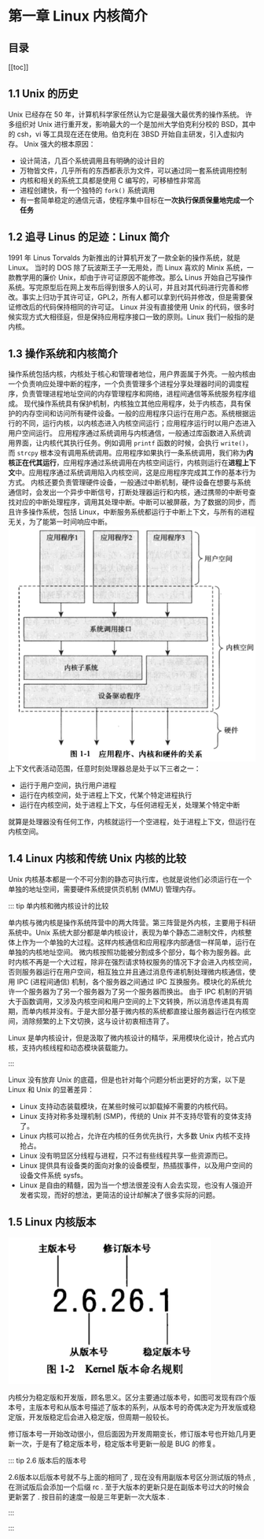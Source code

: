 # 第一章 Linux 内核简介

## 目录
[[toc]]

## 1.1 Unix 的历史

Unix 已经存在 50 年，计算机科学家任然认为它是最强大最优秀的操作系统。 
许多组织对 Unix 进行重开发，影响最大的一个是加州大学伯克利分校的 BSD，其中的 csh，vi 等工具现在还在使用。伯克利在 3BSD 开始自主研发，引入虚拟内存。 
Unix 强大的根本原因：

- 设计简洁，几百个系统调用且有明确的设计目的
- 万物皆文件，几乎所有的东西都表示为文件，可以通过同一套系统调用控制
- 内核和相关的系统工具都是使用 C 编写的，可移植性非常高
- 进程创建快，有一个独特的 `fork()` 系统调用
- 有一套简单稳定的通信元语，使程序集中目标在**一次执行保质保量地完成一个任务**

## 1.2 追寻 Linus 的足迹：Linux 简介

1991 年 Linus Torvalds 为新推出的计算机开发了一款全新的操作系统，就是 Linux。 
当时的 DOS 除了玩波斯王子一无用处，而 Linux 喜欢的 Minix 系统，一款教学用的廉价 Unix，却由于许可证原因不能修改。那么 Linus 开始自己写操作系统。写完原型后在网上发布后得到很多人的认可，并且对其代码进行完善和修改。事实上归功于其许可证，GPL2，所有人都可以拿到代码并修改，但是需要保证修改后的代码保持相同的许可证。 
Linux 并没有直接使用 Unix 的代码，很多时候实现方式大相径庭，但是保持应用程序接口一致的原则。Linux 我们一般指的是内核。
## 1.3 操作系统和内核简介

操作系统包括内核，内核处于核心和管理者地位，用户界面属于外壳。一般内核由一个负责响应处理中断的程序，一个负责管理多个进程分享处理器时间的调度程序，负责管理进程地址空间的内存管理程序和网络，进程间通信等系统服务程序组成。 
现代操作系统具有保护机制，内核独立其他应用程序，处于内核态，具有保护的内存空间和访问所有硬件设备。一般的应用程序只运行在用户态。系统根据运行的不同，运行内核，以内核态进入内核空间运行；应用程序运行时以用户态进入用户空间运行。 
应用程序通过系统调用与内核通信，一般通过库函数进入系统调用界面，让内核代其执行任务。例如调用 `printf` 函数的时候，会执行 `write()`，而 `strcpy` 根本没有调用系统调用。应用程序如果执行一条系统调用，我们称为**内核正在代其运行**，应用程序通过系统调用在内核空间运行，内核则运行在**进程上下文**中。应用程序通过系统调用陷入内核空间，这是应用程序完成其工作的基本行为方式。 
内核还要负责管理硬件设备，一般通过中断机制，硬件设备在想要与系统通信时，会发出一个异步中断信号，打断处理器运行和内核，通过携带的中断号查找对应的中断处理程序，调用其处理中断。中断可以被屏蔽，为了数据的同步，而且许多操作系统，包括 Linux，中断服务系统都运行于中断上下文，与所有的进程无关，为了能第一时间响应中断。 
![image.png](./img/1667996055126-f0f3c17a-48c9-463a-ae9b-1c2a8a67f929.png )
上下文代表活动范围，任意时刻处理器总是处于以下三者之一：

- 运行于用户空间，执行用户进程
- 运行在内核空间，处于进程上下文，代某个特定进程执行
- 运行在内核空间，处于进程上下文，与任何进程无关，处理某个特定中断

就算是处理器没有任何工作，内核就运行一个空进程，处于进程上下文，但运行在内核空间。

## 1.4 Linux 内核和传统 Unix 内核的比较

Unix 内核基本都是一个不可分割的静态可执行库，也就是说他们必须运行在一个单独的地址空间，需要硬件系统提供页机制 (MMU) 管理内存。

::: tip 单内核和微内核设计的比较

单内核与微内核是操作系统阵营中的两大阵营。第三阵营是外内核，主要用于科研系统中。Unix 系统大部分都是单内核设计，表现为单个静态二进制文件，内核整体上作为一个单独的大过程。这样内核通信和应用程序内部通信一样简单，运行在单独的内核地址空间。
微内核按照功能被分割成多个部分，每个称为服务器。此时内核不再是一个大过程，除非在强烈请求特权服务的情况下才会进入内核空间，否则服务器运行在用户空间，相互独立并且通过消息传递机制处理微内核通信，使用 IPC (进程间通信) 机制，各个服务器之间通过 IPC 互换服务。模块化的系统允许一个服务器为了另一个服务器为了另一个服务器而换出。
由于 IPC 机制的开销大于函数调用，又涉及内核空间和用户空间的上下文转换，所以消息传递具有周期，而单内核并没有。于是大部分基于微内核的系统都直接让服务器运行在内核空间，消除频繁的上下文切换，这与设计初衷相违背了。

Linux 是单内核设计，但是汲取了微内核设计的精华，采用模块化设计，抢占式内核，支持内核线程和动态模块装载能力。

:::

Linux 没有放弃 Unix 的底蕴，但是也针对每个问题分析出更好的方案，以下是 Linux 和 Unix 的显著差异：

- Linux 支持动态装载模块，在某些时候可以卸载掉不需要的内核代码。
- Linux 支持对称多处理机制 (SMP)，传统的 Unix 并不支持尽管有的变体支持了。
- Linux 内核可以抢占，允许在内核的任务优先执行，大多数 Unix 内核不支持抢占。
- Linux 没有明显区分线程与进程，只不过有些线程共享一些资源而已。
- Linux 提供具有设备类的面向对象的设备模型，热插拔事件，以及用户空间的设备文件系统 sysfs。
- Linux 是自由的精髓，因为当一个想法很差没有人会去实现，也没有人强迫开发者实现，而好的想法，更简洁的设计却解决了很多实际的问题。

## 1.5 Linux 内核版本

![image-20221116212151304](img/image-20221116212151304.png)

内核分为稳定版和开发版，顾名思义。区分主要通过版本号，如图可发现有四个版本号，主版本号和从版本号描述了版本的系列，从版本号的奇偶决定为开发版或稳定版，开发版稳定后会进入稳定版，但周期一般较长。

修订版本号一开始改动很小，但后面因为开发周期变长，修订版本号也开始几月更新一次，于是有了稳定版本号，稳定版本号更新一般是 BUG 的修复。

::: tip 2.6 版本后的版本号

2.6版本以后版本号就不与上面的相同了 , 现在没有用副版本号区分测试版的特点 , 在测试版后会添加一个后缀 rc . 至于大版本的更新只是在副版本号过大的时候会更新罢了 . 按目前的速度一般是三年更新一次大版本 . 

:::

:::

